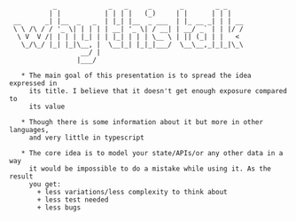 ```
           _             _   _     _       _        _ _
          | |           | | | |   (_)     | |      | | |
 __      _| |__  _   _  | |_| |__  _ ___  | |_ __ _| | | __
 \ \ /\ / / '_ \| | | | | __| '_ \| / __| | __/ _` | | |/ /
  \ V  V /| | | | |_| | | |_| | | | \__ \ | || (_| | |   <
   \_/\_/ |_| |_|\__, |  \__|_| |_|_|___/  \__\__,_|_|_|\_\
                  __/ |
                 |___/
```

       * The main goal of this presentation is to spread the idea expressed in
         its title. I believe that it doesn't get enough exposure compared to
         its value

       * Though there is some information about it but more in other languages,
         and very little in typescript

       * The core idea is to model your state/APIs/or any other data in a way
         it would be impossible to do a mistake while using it. As the result
         you get:
           + less variations/less complexity to think about
           + less test needed
           + less bugs
